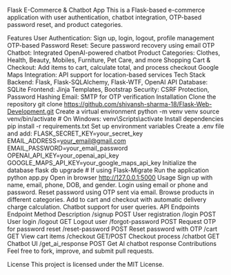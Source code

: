 Flask E-Commerce & Chatbot App
This is a Flask-based e-commerce application with user authentication, chatbot integration, OTP-based password reset, and product categories.

Features
User Authentication: Sign up, login, logout, profile management
OTP-based Password Reset: Secure password recovery using email OTP
Chatbot: Integrated OpenAI-powered chatbot
Product Categories: Clothes, Health, Beauty, Mobiles, Furniture, Pet Care, and more
Shopping Cart & Checkout: Add items to cart, calculate total, and process checkout
Google Maps Integration: API support for location-based services
Tech Stack
Backend: Flask, Flask-SQLAlchemy, Flask-WTF, OpenAI API
Database: SQLite
Frontend: Jinja Templates, Bootstrap
Security: CSRF Protection, Password Hashing
Email: SMTP for OTP verification
Installation
Clone the repository
git clone https://github.com/shivansh-sharma-18/Flask-Web-Development.git
Create a virtual environment
python -m venv venv
source venv/bin/activate  # On Windows: venv\Scripts\activate
Install dependencies
pip install -r requirements.txt
Set up environment variables
Create a .env file and add:
FLASK_SECRET_KEY=your_secret_key
EMAIL_ADDRESS=your_email@gmail.com
EMAIL_PASSWORD=your_email_password
OPENAI_API_KEY=your_openai_api_key
GOOGLE_MAPS_API_KEY=your_google_maps_api_key
Initialize the database
flask db upgrade  # If using Flask-Migrate
Run the application
python app.py
Open in browser
http://127.0.0.1:5000
Usage
Sign up with name, email, phone, DOB, and gender.
Login using email or phone and password.
Reset password using OTP sent via email.
Browse products in different categories.
Add to cart and checkout with automatic delivery charge calculation.
Chatbot support for user queries.
API Endpoints
Endpoint	Method	Description
/signup	POST	User registration
/login	POST	User login
/logout	GET	Logout user
/forgot-password	POST	Request OTP for password reset
/reset-password	POST	Reset password with OTP
/cart	GET	View cart items
/checkout	GET/POST	Checkout process
/chatbot	GET	Chatbot UI
/get_ai_response	POST	Get AI chatbot response
Contributions
Feel free to fork, improve, and submit pull requests.

License
This project is licensed under the MIT License.

